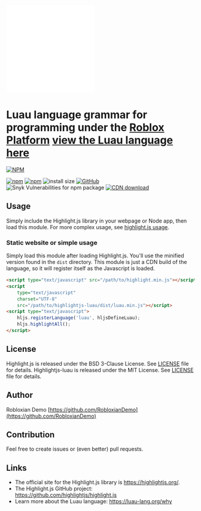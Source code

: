 ![](./assets/luau-logo.svg)

# Luau language grammar for programming under the [Roblox Platform](https://devforum.roblox.com/) [view the Luau language here](https://luau-lang.org/)

[![NPM](https://nodei.co/npm/highlightjs-luau.png)](https://www.npmjs.com/package/highlightjs-luau)

[![npm](https://img.shields.io/npm/v/highlightjs-luau)](https://www.npmjs.com/package/highlightjs-luau)
[![npm](https://img.shields.io/npm/dt/highlightjs-luau)](https://www.npmjs.com/package/highlightjs-luau)
![install size](https://badgen.net/packagephobia/install/highlightjs-luau)
[![GitHub](https://img.shields.io/github/license/highlightjs/highlightjs-luau)](https://github.com/robloxiandemo/highlightjs-luau/blob/main/LICENSE.md)
![Snyk Vulnerabilities for npm package](https://img.shields.io/snyk/vulnerabilities/npm/highlightjs-luau)
[![CDN download](https://badgen.net/badge/jsDelivr/download/blue?icon=jsdelivr)](https://cdn.jsdelivr.net/npm/highlightjs-luau/dist/luau.min.js)

## Usage

Simply include the Highlight.js library in your webpage or Node app, then load this module. For more complex usage, see [highlight.js usage](https://github.com/highlightjs/highlight.js#basic-usage).

### Static website or simple usage

Simply load this module after loading Highlight.js. You'll use the minified version found in the `dist` directory. This module is just a CDN build of the language, so it will register itself as the Javascript is loaded.

```html
<script type="text/javascript" src="/path/to/highlight.min.js"></script>
<script
	type="text/javascript"
	charset="UTF-8"
	src="/path/to/highlightjs-luau/dist/luau.min.js"></script>
<script type="text/javascript">
	hljs.registerLanguage('luau', hljsDefineLuau);
	hljs.highlightAll();
</script>
```

## License

Highlight.js is released under the BSD 3-Clause License. See [LICENSE](https://github.com/highlightjs/highlight.js/blob/main/LICENSE) file for details.
Highlightjs-luau is released under the MIT License. See [LICENSE](/LICENSE.md) file for details.

## Author

Robloxian Demo [https://github.com/RobloxianDemo](https://github.com/RobloxianDemo)

## Contribution

Feel free to create issues or (even better) pull requests.

## Links

- The official site for the Highlight.js library is <https://highlightjs.org/>.
- The Highlight.js GitHub project: <https://github.com/highlightjs/highlight.js>
- Learn more about the Luau language: <https://luau-lang.org/why>
